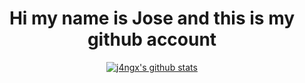 <h1 align="center"> Hi my name is Jose and this is my github account </h1>

<p align="center">
  <a href="https://github.com/j4ngx"><img src="https://github-readme-stats.vercel.app/api?username=j4ngx&show_icons=true&theme=gruvbox&include_all_commits=true&bg_color=0000" alt="j4ngx's github stats"></a>
</p>

<p align="center">
  <a href="https://github-readme-stats.vercel.app/api/top-langs/?username=j4ngx&hide=javascript,html&exclude_repo=config_files&theme=gruvbox" alt="j4ngx's most used languages"></a>
</p>
<!--
**j4ngx/j4ngx** is a ✨ _special_ ✨ repository because its `README.md` (this file) appears on your GitHub profile.

Here are some ideas to get you started:

- 🔭 I’m currently working on ...
- 🌱 I’m currently learning ...
- 👯 I’m looking to collaborate on ...
- 🤔 I’m looking for help with ...
- 💬 Ask me about ...
- 📫 How to reach me: ...
- 😄 Pronouns: ...
- ⚡ Fun fact: ...
-->
